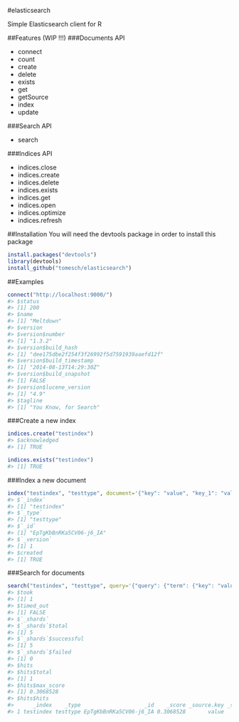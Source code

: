 #elasticsearch

Simple Elasticsearch client for R

##Features (WIP !!!)
###Documents API
- connect
- count
- create
- delete
- exists
- get
- getSource
- index
- update

###Search API
- search

###Indices API
- indices.close
- indices.create
- indices.delete
- indices.exists
- indices.get
- indices.open
- indices.optimize
- indices.refresh

##Installation
You will need the devtools package in order to install this package
```R
install.packages("devtools")
library(devtools)
install_github("tomesch/elasticsearch")
```

##Examples
```R
connect("http://localhost:9000/")
#> $status
#> [1] 200
#> $name
#> [1] "Meltdown"
#> $version
#> $version$number
#> [1] "1.3.2"
#> $version$build_hash
#> [1] "dee175dbe2f254f3f26992f5d7591939aaefd12f"
#> $version$build_timestamp
#> [1] "2014-08-13T14:29:30Z"
#> $version$build_snapshot
#> [1] FALSE
#> $version$lucene_version
#> [1] "4.9"
#> $tagline
#> [1] "You Know, for Search"
```

###Create a new index
```R
indices.create("testindex")
#> $acknowledged
#> [1] TRUE

indices.exists("testindex")
#> [1] TRUE
```

###Index a new document
```R
index("testindex", "testtype", document='{"key": "value", "key_1": "value_1"}')
#> $`_index`
#> [1] "testindex"
#> $`_type`
#> [1] "testtype"
#> $`_id`
#> [1] "EpTgKbBnRKa5CV06-j6_IA"
#> $`_version`
#> [1] 1
#> $created
#> [1] TRUE
```

###Search for documents
```R
search("testindex", "testtype", query='{"query": {"term": {"key": "value"}}}')
#> $took
#> [1] 1
#> $timed_out
#> [1] FALSE
#> $`_shards`
#> $`_shards`$total
#> [1] 5
#> $`_shards`$successful
#> [1] 5
#> $`_shards`$failed
#> [1] 0
#> $hits
#> $hits$total
#> [1] 1
#> $hits$max_score
#> [1] 0.3068528
#> $hits$hits
#>      _index    _type                    _id    _score _source.key _source.key_1
#> 1 testindex testtype EpTgKbBnRKa5CV06-j6_IA 0.3068528       value       value_1
```
